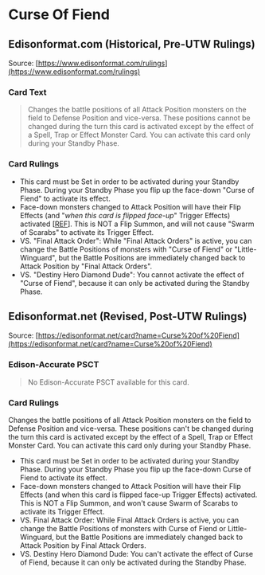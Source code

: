 # Curse Of Fiend

## Edisonformat.com (Historical, Pre-UTW Rulings)

Source: [https://www.edisonformat.com/rulings](https://www.edisonformat.com/rulings)

### Card Text

> Changes the battle positions of all Attack Position monsters on the field to Defense Position and vice-versa. These positions cannot be changed during the turn this card is activated except by the effect of a Spell, Trap or Effect Monster Card. You can activate this card only during your Standby Phase.

### Card Rulings

*   This card must be Set in order to be activated during your Standby Phase. During your Standby Phase you flip up the face-down "Curse of Fiend" to activate its effect.
*   Face-down monsters changed to Attack Position will have their Flip Effects (and "_when this card is flipped face-up_" Trigger Effects) activated \[[REF](https://www.pojo.biz/board/showthread.php?t=282964)\]. This is NOT a Flip Summon, and will not cause "Swarm of Scarabs" to activate its Trigger Effect.
*   VS. "Final Attack Order": While "Final Attack Orders" is active, you can change the Battle Positions of monsters with "Curse of Fiend" or "Little-Winguard", but the Battle Positions are immediately changed back to Attack Position by "Final Attack Orders".
*   VS. "Destiny Hero Diamond Dude": You cannot activate the effect of "Curse of Fiend", because it can only be activated during the Standby Phase.

## Edisonformat.net (Revised, Post-UTW Rulings)

Source: [https://edisonformat.net/card?name=Curse%20of%20Fiend](https://edisonformat.net/card?name=Curse%20of%20Fiend)

### Edison-Accurate PSCT

> No Edison-Accurate PSCT available for this card.

### Card Rulings

Changes the battle positions of all Attack Position monsters on the field to Defense Position and vice-versa. These positions can't be changed during the turn this card is activated except by the effect of a Spell, Trap or Effect Monster Card. You can activate this card only during your Standby Phase.
*   This card must be Set in order to be activated during your Standby Phase. During your Standby Phase you flip up the face-down Curse of Fiend to activate its effect.
*   Face-down monsters changed to Attack Position will have their Flip Effects (and when this card is flipped face-up Trigger Effects) activated. This is NOT a Flip Summon, and won't cause Swarm of Scarabs to activate its Trigger Effect.
*   VS. Final Attack Order: While Final Attack Orders is active, you can change the Battle Positions of monsters with Curse of Fiend or Little-Winguard, but the Battle Positions are immediately changed back to Attack Position by Final Attack Orders.
*   VS. Destiny Hero Diamond Dude: You can't activate the effect of Curse of Fiend, because it can only be activated during the Standby Phase.
            